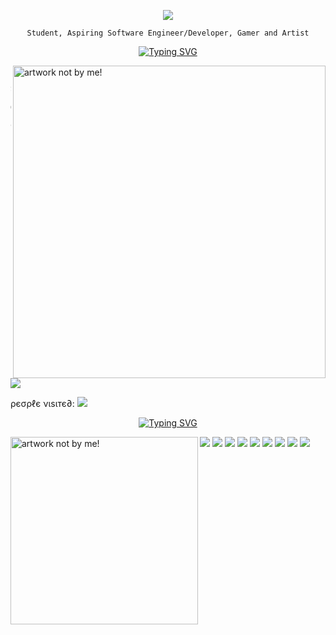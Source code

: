<!-- Typography -->
<div align="center">
  
![](https://typograssy.deno.dev/api?text=Welcome%20To%20My%20Domain!&l0=0d1017&l1=edcee0&l2=dbc5ed&l3=d3f8fd&l4=e8e7bf&bg=0d1017&frame=0d1017&speed=100)

</div>

<!-- Center Aligned Text -->
<div align="center">
  
`Student, Aspiring Software Engineer/Developer, Gamer and Artist`

</div>

<!-- Typing | About Me -->
<div align="center">
  
[![Typing SVG](https://readme-typing-svg.demolab.com?font=Fira+Code&pause=1000&color=F7C0D7&width=435&lines=About+Me+!+%E2%99%A1+%7C+%E7%A7%81%E3%81%AB%E3%81%A4%E3%81%84%E3%81%A6)](https://git.io/typing-svg)

</div>

<!-- First Image -->
<img align="right" width="500" src="https://i.pinimg.com/originals/2d/41/3d/2d413d17950d53b90af7c654c0d87920.jpg:large" alt="artwork not by me!"/>

```c++
                    ˚₊· ͟͟͞͞➳❥ About Me
--------------------------------------------------------------
Student At 🌷: Wake Tech Community College
Focus 🎧: Info Technology and Computer Programming/Development
Operating System 💻: Windows 11
Languages 💐: C++, Python, HTML & CSS/JavaScript
Currently Learning 🪴: Java
Favorite Anime ✨: Peach Girl
```

<!-- Discord Image -->
<img align="center" src="https://lanyard.kyrie25.me/api/854715248552706048?waveColor=8B8BFA&waveSpotifyColor=B48EF7&gradient=7E37F9-B48EF7-E568C4&imgStyle=square" />

<!-- Anime Counting -->
ρєσρℓє νιѕιтє∂: <img src="https://count.getloli.com/get/@3osmic?theme=rule34"/>

<!-- Typing | Experience -->
<div align="center">
  
[![Typing SVG](https://readme-typing-svg.demolab.com?font=Fira+Code&pause=1000&color=F7C0D7&width=435&lines=Experience+!+%E2%99%A1+%7C+%E7%B5%8C%E9%A8%93)](https://git.io/typing-svg)

</div>

<!-- Second Image -->
<img align="left" width="300" src="https://i.pinimg.com/564x/ad/4a/7e/ad4a7e138babedfad64e70fd21049599.jpg" alt="artwork not by me!"/>

<!-- Work Icons -->
<img src="https://img.shields.io/badge/adobe%20photoshop%20-%2331A8FF.svg?&style=for-the-badge&logo=adobe%20photoshop&logoColor=white"/>
<img src="https://img.shields.io/badge/html5%20-%23E34F26.svg?&style=for-the-badge&logo=html5&logoColor=white"/>
<img src="https://img.shields.io/badge/css3%20-%231572B6.svg?&style=for-the-badge&logo=css3&logoColor=white"/>
<img src="https://img.shields.io/badge/javascript%20-%23323330.svg?&style=for-the-badge&logo=javascript&logoColor=%23F7DF1E"/>
<img src="https://img.shields.io/badge/git%20-%23F05033.svg?&style=for-the-badge&logo=git&logoColor=white"/>
<img src="https://img.shields.io/badge/-PHP-777BB4?&style=for-the-badge&logo=PHP&logoColor=white"/>
<img src="https://img.shields.io/badge/-MySQL-4479A1?&style=for-the-badge&logo=MySQL&logoColor=white"/>
<img src="https://img.shields.io/badge/-GitHub-181717?&style=for-the-badge&logo=GitHub&logoColor=white"/>
<img src="https://img.shields.io/badge/-Amazon_AWS-232F3E?&style=for-the-badge&logo=Amazon-AWS&logoColor=white"/>

<!-- Gif -->
<!-- <img align="right" src="https://64.media.tumblr.com/f8b3e35c0ff7667a246a936b6ed5b1ed/tumblr_p89pr98cVZ1sgw7hlo1_500.gif" alt="artwork not by me!"/> -->

